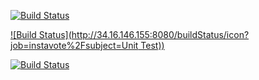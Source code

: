 [![Build Status](http://34.16.146.155:8080/buildStatus/icon?job=instavote%2Fworker-build)](http://34.16.146.155:8080/job/instavote/job/worker-build/)

[![Build Status](http://34.16.146.155:8080/buildStatus/icon?job=instavote%2Fsubject=Unit
Test))](http://34.125.5.98:8080/job/instavote/job/worker-test/)




[![Build Status](http://34.16.146.155:8080/buildStatus/icon?job=instavote%2Fworker-package)](http://34.16.146.155:8080/job/instavote/job/worker-package/)

